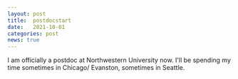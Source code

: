 ```yaml
---
layout: post
title:  postdocstart
date:   2021-10-01
categories: post
news: true
---
```

I am officially a postdoc at Northwestern University now. I'll be spending my time sometimes in Chicago/ Evanston, sometimes in Seattle.
